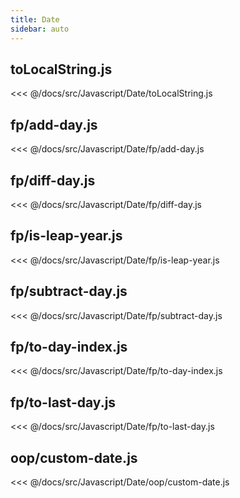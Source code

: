 ```yaml
---
title: Date
sidebar: auto
---
```


## toLocalString.js
<<< @/docs/src/Javascript/Date/toLocalString.js

## fp/add-day.js
<<< @/docs/src/Javascript/Date/fp/add-day.js

## fp/diff-day.js
<<< @/docs/src/Javascript/Date/fp/diff-day.js

## fp/is-leap-year.js
<<< @/docs/src/Javascript/Date/fp/is-leap-year.js

## fp/subtract-day.js
<<< @/docs/src/Javascript/Date/fp/subtract-day.js

## fp/to-day-index.js
<<< @/docs/src/Javascript/Date/fp/to-day-index.js

## fp/to-last-day.js
<<< @/docs/src/Javascript/Date/fp/to-last-day.js

## oop/custom-date.js
<<< @/docs/src/Javascript/Date/oop/custom-date.js

